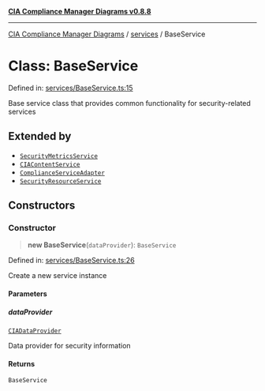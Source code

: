 [**CIA Compliance Manager Diagrams v0.8.8**](../../README.md)

***

[CIA Compliance Manager Diagrams](../../modules.md) / [services](../README.md) / BaseService

# Class: BaseService

Defined in: [services/BaseService.ts:15](https://github.com/Hack23/cia-compliance-manager/blob/67855c73d041b21b5f90a46884e0e48cd0961cda/src/services/BaseService.ts#L15)

Base service class that provides common functionality
for security-related services

## Extended by

- [`SecurityMetricsService`](../securityMetricsService/classes/SecurityMetricsService.md)
- [`CIAContentService`](CIAContentService.md)
- [`ComplianceServiceAdapter`](ComplianceServiceAdapter.md)
- [`SecurityResourceService`](SecurityResourceService.md)

## Constructors

### Constructor

> **new BaseService**(`dataProvider`): `BaseService`

Defined in: [services/BaseService.ts:26](https://github.com/Hack23/cia-compliance-manager/blob/67855c73d041b21b5f90a46884e0e48cd0961cda/src/services/BaseService.ts#L26)

Create a new service instance

#### Parameters

##### dataProvider

[`CIADataProvider`](../../types/interfaces/CIADataProvider.md)

Data provider for security information

#### Returns

`BaseService`
